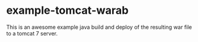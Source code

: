 # example-tomcat-warab

This is an awesome example java build and deploy of the resulting
war file to a tomcat 7 server.

